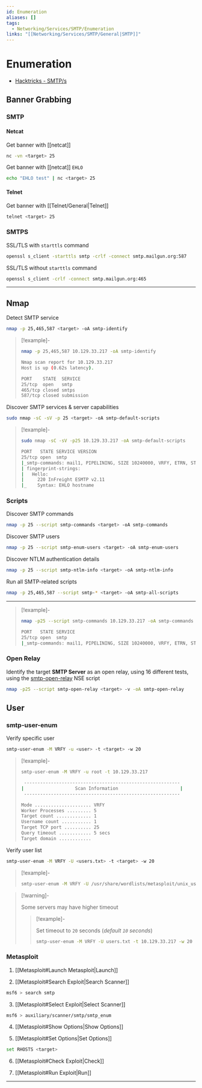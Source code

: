 ```yaml
---
id: Enumeration
aliases: []
tags:
  - Networking/Services/SMTP/Enumeration
links: "[[Networking/Services/SMTP/General|SMTP]]"
---
```


# Enumeration

- [Hacktricks - SMTP/s](https://book.hacktricks.wiki/en/network-services-pentesting/pentesting-smtp/index.html)

<!-- Banner Grabbing {{{-->
## Banner Grabbing

<!-- SMTP {{{-->
### SMTP

#### Netcat

Get banner with [[netcat]]

```sh
nc -vn <target> 25
```

Get banner with [[netcat]] `EHLO`

```sh
echo "EHLO test" | nc <target> 25
```

#### Telnet

Get banner with [[Telnet/General|Telnet]]

```sh
telnet <target> 25
```

<!-- }}} -->

<!-- SMTPS {{{-->
### SMTPS

SSL/TLS with `starttls` command

```sh
openssl s_client -starttls smtp -crlf -connect smtp.mailgun.org:587
```

SSL/TLS without `starttls` command

```sh
openssl s_client -crlf -connect smtp.mailgun.org:465
```

<!-- }}} -->

___

<!-- }}} -->

<!-- Nmap {{{-->
## Nmap

Detect SMTP service

```sh
nmap -p 25,465,587 <target> -oA smtp-identify
```

<!-- Example {{{-->
> [!example]-
>
> ```sh
> nmap -p 25,465,587 10.129.33.217 -oA smtp-identify
> ```
> ```sh
> Nmap scan report for 10.129.33.217
> Host is up (0.62s latency).
>
> PORT    STATE  SERVICE
> 25/tcp  open   smtp
> 465/tcp closed smtps
> 587/tcp closed submission
> ```
<!-- }}} -->

Discover SMTP services & server capabilities

```sh
sudo nmap -sC -sV -p 25 <target> -oA smtp-default-scripts
```

<!-- Example {{{-->
> [!example]-
>
> ```sh
> sudo nmap -sC -sV -p25 10.129.33.217 -oA smtp-default-scripts
> ```
> ```sh
> PORT   STATE SERVICE VERSION
> 25/tcp open  smtp
> |_smtp-commands: mail1, PIPELINING, SIZE 10240000, VRFY, ETRN, STARTTLS, ENHANCEDSTATUSCODES, 8BITMIME, DSN, SMTPUTF8, CHUNKING
> | fingerprint-strings: 
> |   Hello: 
> |     220 InFreight ESMTP v2.11
> |_    Syntax: EHLO hostname
> ```
<!-- }}} -->

### Scripts

Discover SMTP commands

```sh
nmap -p 25 --script smtp-commands <target> -oA smtp-commands
```

Discover SMTP users

```sh
nmap -p 25 --script smtp-enum-users <target> -oA smtp-enum-users
```

Discover NTLM authentication details

```sh
nmap -p 25 --script smtp-ntlm-info <target> -oA smtp-ntlm-info
```

Run all SMTP-related scripts

```sh
nmap -p 25,465,587 --script smtp-* <target> -oA smtp-all-scripts
```

___

<!-- Example {{{-->
> [!example]-
>
> ```sh
> nmap -p25 --script smtp-commands 10.129.33.217 -oA smtp-commands
> ```
> ```sh
> PORT   STATE SERVICE
> 25/tcp open  smtp
> |_smtp-commands: mail1, PIPELINING, SIZE 10240000, VRFY, ETRN, STARTTLS, ENHANCEDSTATUSCODES, 8BITMIME, DSN, SMTPUTF8, CHUNKING
> ```
<!-- }}} -->

<!-- Open Relay {{{-->
### Open Relay

Identify the target **SMTP Server** as an open relay, using 16 different tests,
using the [smtp-open-relay](https://nmap.org/nsedoc/scripts/smtp-open-relay.html)
NSE script

```sh
nmap -p25 --script smtp-open-relay <target> -v -oA smtp-open-relay
```

<!-- }}} -->

<!-- }}} -->

<!-- User {{{-->
## User

<!-- smtp-user-enum {{{-->
### smtp-user-enum

Verify specific user

```sh
smtp-user-enum -M VRFY -u <user> -t <target> -w 20
```

<!-- Example {{{-->
> [!example]-
>
> ```sh
> smtp-user-enum -M VRFY -u root -t 10.129.33.217
> ```
> ```sh
>  ----------------------------------------------------------
> |                   Scan Information                       |
>  ----------------------------------------------------------
>
> Mode ..................... VRFY
> Worker Processes ......... 5
> Target count ............. 1
> Username count ........... 1
> Target TCP port .......... 25
> Query timeout ............ 5 secs
> Target domain ............ 
> ```
<!-- }}} -->

Verify user list

```sh
smtp-user-enum -M VRFY -U <users.txt> -t <target> -w 20
```

<!-- Example {{{-->
> [!example]-
>
> ```sh
> smtp-user-enum -M VRFY -U /usr/share/wordlists/metasploit/unix_users.txt -t 10.129.33.217
> ```
<!-- }}} -->

<!-- Warning {{{-->
> [!warning]-
>
> Some servers may have higher timeout
>
> > [!example]-
> >
> > Set timeout to `20` seconds (*default `10` seconds*)
> >
> > ```sh
> > smtp-user-enum -M VRFY -U users.txt -t 10.129.33.217 -w 20
> > ```
<!-- }}} -->

<!-- }}} -->

<!-- Metasploit {{{-->
### Metasploit

1. [[Metasploit#Launch Metasploit|Launch]]

2. [[Metasploit#Search Exploit|Search Scanner]]

```sh
msf6 > search smtp
```

3. [[Metasploit#Select Exploit|Select Scanner]]

```sh
msf6 > auxiliary/scanner/smtp/smtp_enum
```

4. [[Metasploit#Show Options|Show Options]]

5. [[Metasploit#Set Options|Set Options]]

```sh
set RHOSTS <target>
```

6. [[Metasploit#Check Exploit|Check]]

7. [[Metasploit#Run Exploit|Run]]

<!-- }}} -->

___

<!-- }}} -->
